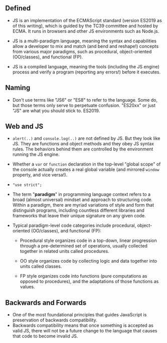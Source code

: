 ## Defined
- JS is an implementation of the ECMAScript standard (version ES2019 as of this writing), which is guided by the TC39 committee and hosted by ECMA. It runs in browsers and other JS environments such as Node.js.

- JS is a multi-paradigm language, meaning the syntax and capabilities allow a developer to mix and match (and bend and reshape!) concepts from various major paradigms, such as procedural, object-oriented (OO/classes), and functional (FP).

- JS is a compiled language, meaning the tools (including the JS engine) process and verify a program (reporting any errors!) before it executes.

## Naming
- Don't use terms like "JS6" or "ES8" to refer to the language. Some do, but those terms only serve to perpetuate confusion. "ES20xx" or just "JS" are what you should stick to. ES2019.

## Web and JS

- `alert(..)` and `console.log(..)` are not defined by JS. But they look like JS. They are functions and object methods and they obey JS syntax rules. The behaviors behind them are controlled by the environment running the JS engine.
- Whether a `var` or `function` declaration in the top-level "global scope" of the console actually creates a real global variable (and mirrored `window` property, and vice versa!).
- `"use strict";`
- The term "**paradigm**" in programming language context refers to a broad (almost universal) mindset and approach to structuring code. Within a paradigm, there are myriad variations of style and form that distinguish programs, including countless different libraries and frameworks that leave their unique signature on any given code.
- Typical paradigm-level code categories include procedural, object-oriented (OO/classes), and functional (FP):

    - Procedural style organizes code in a top-down, linear progression through a pre-determined set of operations, usually collected together in related units called procedures.

    - OO style organizes code by collecting logic and data together into units called classes.

    - FP style organizes code into functions (pure computations as opposed to procedures), and the adaptations of those functions as values.

## Backwards and Forwards
- One of the most foundational principles that guides JavaScript is preservation of backwards compatibility.
- Backwards compatibility means that once something is accepted as valid JS, there will not be a future change to the language that causes that code to become invalid JS.